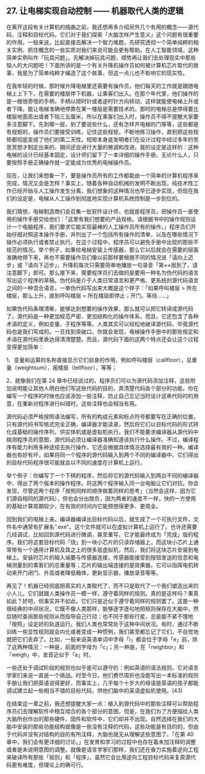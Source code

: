 ## 27. 让电梯实现自动控制 —— 机器取代人类的逻辑

在离开这段有关计算机的插曲之前，我还想再多介绍另外几个有用的概念——源代码、注释和目标代码，它们对于我们探索「大脑怎样产生意义」这个问题有很重要的作用。一般来说，比起直接去解决一个智力难题，先研究透彻一个简单纯粹的相关实例、抓住概念的一些实质对我们来说可能会更有帮助。在人工智能领域，这种简单实例叫作「玩具问题」。先解决掉玩具问题，顺势再让我们去处理现实中那些恼人的大问题吧！下面所讲的是一个有关升降机操作员如何被计算机芯片取代的故事，我是为了简单纯粹才编造了这个故事，但这一点儿也不影响它的现实性。

在我年轻的时候，那时候升降电梯里还需要有操作员，他们每天的工作就是跟随电梯上上下下，在需要的楼层停下机器，让乘客们出入。在那个年代里，他们操作的是一根很奇怪的手柄，手柄以顺时针或者逆时针方向转动，这样就能使电梯上升或者下降。能让电梯准确地停靠在某一楼层是需要技术的，那时的电梯总是停得要比楼层地面高出或者下陷三五厘米，所以在乘客们出入时，操作员不得不提醒大家要多注意脚下。先到哪一层，到了要说些什么，还有怎样开电梯的门等等，这些都是有规矩的，操作员们要接受训练，记住这些规矩，不断地练习操作，直到把这些规矩都彻底变成了他们的第二天性。规矩本身是发明者们在设计过程中经过多年的苦思冥想才制定出来的，期间还会进行大量的微调和改进。我的设定是这样的：这种电梯的设计已经基本固定，设计师们留下了一本详细的操作手册。无论什么人，只要按照手册正确操作就一定能成为优秀的电梯操作员。

现在，让我们来想象一下，要是操作员所有的工作都能由一个简单的计算机程序来完成，情况又会是怎样？事实上，随着各种自动机械的发明不断出现，纯技术性工作已经开始与人工操作发生分离，我们想象的这种情况也早已逐步实现，但现在我们的设定是，电梯从人工操作到彻底地实现计算机系统控制是一步到位的。

我们猜想，电梯制造商们会召集一批软件设计师，也就是程序员，把操作员一直使用的操作手册交给他们：「这里有我们想要的产品规格。请根据书中的操作规则设计一个电脑程序，我们要求它能实现最棒的人工操作员所有的操作。」程序员们开始仔细对照这本操作手册，并列出了一个包括所有操作的清单，以及在哪些情况下操作必须执行或者禁止执行。在这个过程中，程序员可以避免手册中出现的那些不规范的情况。举个例子，如果给电梯安装上传感器，那么它以后就会在需要的层面准确地停下来，再也不需要操作员们像以前那样要根据不同的情况说「请向上迈步」或「请向下迈步」，升降机每次只需要简单地播放一句录音「第××层到了，请注意脚下」即可。那么接下来，需要程序员们去做的是要用一种名为伪代码的语言写出这个程序的草稿。伪代码是介于人类日常语言和更严格、更系统的源代码语言之间的一种混合语言，一串伪代码写出来大概是这个样子：「如果呼叫楼层 > 所在楼层，那么上升，直到呼叫楼层 = 所在楼层即停止；开门。等待……」

如果伪代码条理清晰，能够达到想要的操作效果，那么就可以把它转译成源代码了。源代码是一种更加规范严密、更加结构化的操作体系，而且，它还包含了各种术语的定义，例如变量、子程序等等。人类其实可以轻松地破译源代码，毕竟源代码也是我们写成的。一旦找到突破口，你就会发现，电梯操作手册中的那些规定和术语在源代码里表达得清清楚楚。而且，源代码下面的这两个特点还会让这个过程变得更加简单：

1、变量和运算的名称直接显示它们自身的作用，例如呼叫楼层（callfloor），总重量（weightsum），报楼层（tellfloor），等等；

2、就像我们在第 24 章中已经说过的，程序员们可以为源代码添加注释，这些附加说明能让其他人明白他们写这些代码的目的，弄清楚代码各个部分的功能。你在编写一个程序的时候也应该添加一些注释，防止自己忘记当时设计这串代码时的用意，在重新对程序进行纠错时，这些注释也会相当有用。

源代码必须严格按照语法编写，所有的构成元素和标点符号都要写在正确的位置。只有源代码书写格式完全正确，编译器才能读录，然后将它们以目标代码的形式转化成基础的操作序列，供实体机或是虚拟机执行。我们不能要求编译器从源代码中揣测程序员的意图，源代码必须让编译器准确知道该执行什么操作。不过，编译程序有能力利用多种途径去执行操作，它还会根据具体情况选择最有效的一种。编译器也有好有坏，如果将同一个程序的源代码输入到两个不同的编译器中，它们得出的目标代码程序很可能就会以不同的速度在计算机上运行。

举个例子：你编写了一个下棋的程序，然后将它的源代码输入到两台不同的编译器中，得出了两个版本的操作程序。将这两个程序输入同一台电脑让它们对抗。你会发现，尽管这两个程序「按照同样的顺序做着同样的思考」（当然会这样，因为它们源自相同的源代码），但也会分出胜负，因为两者的速度不一样，快的一方使用的基础计算周期较少，在有效的时间内它能预想得更多、更周全。

回到我们的电梯上来。编译器编译出目标代码以后，就生成了一个可执行文件，文件名中通常有扩展名“.exe”。这个文件就可以在虚拟计算机上运行了。也许还需要几经调试，比如回到源代码进行微调，甚至重写，它才能最终成为「完成」版的程序。我们将这套目标代码「烧」到一块小芯片的只读存储器上，而这块小芯片上通常带有一个通用计算机及其之上的很多层虚拟机，然后，我们将这块芯片安装到电梯上。安装时芯片的输入端要与传感器连接，传感器能接受到按钮发送的信息和电梯测量到的乘客们的总重量等；芯片的输出端连接的是效果器，它可以指挥电机转动来开门闭门、升高或者降低箱体，更新显示器，播放录音等等。

再见了！机器已经彻底把真实的人类取代了，而不只是取代了一个我们塑造出来的小人儿，它们就跟人类操作员一模一样，遵守着同样的规则。真的是这样吗？果真如此？好吧，但事实并不如此。它们只是近似于遵守着同样的规则罢了。这是一种很经典的中间状况，它既不像人类那样，能够逐字逐句地把规则保存在大脑中，然后随时查阅那些规则从而指导自己行动；也不同于那些行星，总是能不紧不慢地「按照」设定好的轨道运行。我们人类也常常处于这种中间状况。有时，通过不断训练一些显性规则就会内化或者变成一种惯例，我们甚至都忘记了它们，不自觉地就把它们丢弃了。比如，一般来说英语单词中字母「i」都会位于字母「e」前，除了这两种情况：一种是，前面的字母为「c」；另一种是，在「neighbor」和「weigh」中，发音近似于「a」时。

一些还处于调试阶段的规则也似乎是可以遵守的：例如英语的语法规则，它对语言学家们来说一直是一个挑战。时至今日，他们费尽周折也没能写出一本标准的规则手册让我们把英语说得更好，而事实上，几乎每个十岁大的母语是英语的孩子都能调试建立起一些相当不错的目标代码，供他们脑中的英语虚拟机使用。(43)

在结束这一章之前，我还想提醒大家一点：植入到源代码中的那些注释可以帮助程序员们去理解软件中相互啮合的各个部分的意图，但是，在我们为了方便描绘人类大脑所创作出的那些硬件、固件和软件中，它们却并不出现。自然选择在我们的大脑中安装的那些功能结构就像是一些没有注释的代码，这些功能是有目的的，但由于代码并没有对结构的目的有所注释，大脑也就无从理解这些意图了。「在第 40 章中，我们会有更详细的讨论。」在发育和学习的过程中也存在着未加注释的调整或者是未说明意图的调整。就像是语言学家们那样，我们还在奋力实施着逆向工程来破译所有那些「规则」和「程序」，虽然它会比用逆向工程目标代码来复原源代码更有难度，但理论上的确可行。
